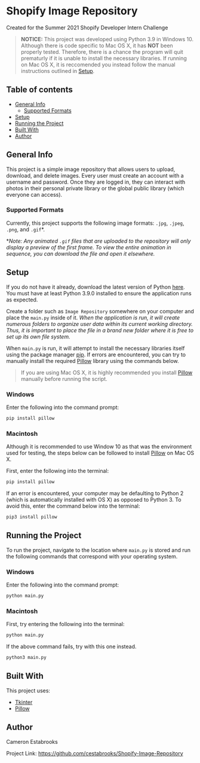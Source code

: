 # Shopify Image Repository
Created for the Summer 2021 Shopify Developer Intern Challenge

> **NOTICE:** This project was developed using Python 3.9 in Windows 10. Although there is code specific to Mac OS X, it has **NOT** been properly tested. Therefore, there is a chance the program will quit prematurly if it is unable to install the necessary libraries. If running on Mac OS X, it is reccomended you instead follow the manual instructions outlined in [Setup](#setup).



## Table of contents
* [General Info](#general-info)
	* [Supported Formats](#supported-formats)
* [Setup](#setup)
* [Running the Project](#running-the-project)
* [Built With](#built-with)
* [Author](#author)

## General Info
This project is a simple image repository that allows users to upload, download, and delete images. Every user must create an account with a username and password. Once they are logged in, they can interact with photos in their personal private library or the global public library (which everyone can access).
### Supported Formats
Currently, this project supports the following image formats: `.jpg`, `.jpeg`, `.png`, and `.gif`*.

**Note: Any animated `.gif` files that are uploaded to the repository will only display a preview of the first frame. To view the entire animation in sequence, you can download the file and open it elsewhere.*
	


## Setup
If you do not have it already, download the latest version of Python [here](https://www.python.org/downloads/). You must have at least Python 3.9.0 installed to ensure the application runs as expected.

Create a folder such as `Image Repository` somewhere on your computer and place the `main.py` inside of it. *When the application is run, it will create numerous folders to organize user data within its current working directory. Thus, it is important to place the file in a brand new folder where it is free to set up its own file system.*


When `main.py` is run, it will attempt to install the necessary libraries itself using the package manager [pip](https://pip.pypa.io/en/stable/). If errors are encountered, you can try to manually install the required [Pillow](https://python-pillow.org/) library using the commands below.

> If you are using Mac OS X, it is highly recommended you install [Pillow](https://python-pillow.org/) manually before running the script.

### Windows
Enter the following into the command prompt:
```bash
pip install pillow
```

### Macintosh
Although it is recommended to use Window 10 as that was the environment used for testing, the steps below can be followed to install [Pillow](https://python-pillow.org/) on Mac OS X.

First, enter the following into the terminal:
```bash
pip install pillow
```

If an error is encountered, your computer may be defaulting to Python 2 (which is automatically installed with OS X) as opposed to Python 3. To avoid this, enter the command below into the terminal:
```bash
pip3 install pillow
```



## Running the Project
To run the project, navigate to the location where `main.py` is stored and run the following commands that correspond with your operating system.

### Windows
Enter the following into the command prompt:
```bash
python main.py
```

### Macintosh
First, try entering the following into the terminal:
```bash
python main.py
```

If the above command fails, try with this one instead.
```bash
python3 main.py
```



## Built With
This project uses:
* [Tkinter](https://docs.python.org/3/library/tkinter.html)
* [Pillow](https://python-pillow.org/)


## Author
Cameron Estabrooks

Project Link: https://github.com/cestabrooks/Shopify-Image-Repository
